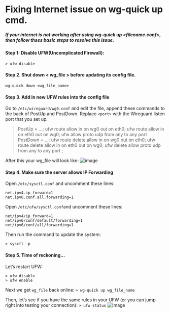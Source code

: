 # Fixing Internet issue on wg-quick up cmd.

##### If your internet is not working after using wg-quick up <filename.conf>, then follow thses basic steps to resolve this issue.

#### Step 1: Disable UFW(Uncomplicated Firewall):
`> ufw disable`
#### Step 2. Shut down < wg_file > before updating its config file.
`wg-quick down <wg_file_name>`

#### Step 3. Add in new UFW rules into the config file
Go to `/etc/wireguard/wg0.conf` and edit the file, append these commands to the back of PostUp and PostDown. Replace `<port>` with the Wireguard listen port that you set up:

> PostUp = ...; ufw route allow in on wg0 out on eth0; ufw route allow in on eth0 out on wg0; ufw allow proto udp from any to any port <port>PostDown = ...; ufw route delete allow in on wg0 out on eth0; ufw route delete allow in on eth0 out on wg0; ufw delete allow proto udp from any to any port <port>;


After this your wg_file will look like:
![image](https://user-images.githubusercontent.com/98207888/203267538-b084652c-731f-4f4b-93fd-21932a4fc5df.png)


#### Step 4. Make sure the server allows IP Forwarding

Open `/etc/sysctl.conf` and uncomment these lines:
```
net.ipv4.ip_forward=1  
net.ipv6.conf.all.forwarding=1
```

Open  `/etc/ufw/sysctl.conf`and uncomment these lines:

```
net/ipv4/ip_forward=1  
net/ipv6/conf/default/forwarding=1  
net/ipv6/conf/all/forwarding=1
```
Then run the command to update the system:

`> sysctl -p`

####  Step 5. Time of reckoning…
Let’s restart UFW:
```
> ufw disable 
> ufw enable
```

Next we get  `wg_file`  back online:
`> wg-quick up wg_file_name`

Then, let’s see if you have the same rules in your UFW (or you can jump right into testing your connection):
`> ufw status`
![image](https://user-images.githubusercontent.com/98207888/203267429-6540e4ad-91cc-46bb-98a7-0c6e5d58e627.png)
